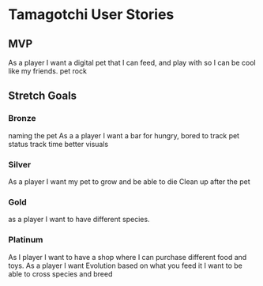 # Tamagotchi User Stories

## MVP
As a player I want a digital pet that I can feed, and play with so I can be cool like my friends.
pet rock

## Stretch Goals

### Bronze
naming the pet
As a a player I want a bar for hungry, bored to track pet status
track time
better visuals

### Silver
As a player I want my pet to grow and be able to die
Clean up after the pet

### Gold
as a player I want to have different species.

### Platinum 
As I player I want to have a shop where I can purchase different food and toys.
As a player I want Evolution based on what you feed it
I want to be able to cross species and breed
